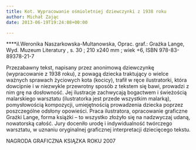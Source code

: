 ```yaml
---
title: Kot. Wypracowanie ośmioletniej dziewczynki z 1938 roku
author: Michał Zając
date: 2013-06-19T19:24:08+00:00

---
```

 

 ****il.Weronika Naszarkowska-Multanowska, Oprac. graf.: Grażka Lange, Wyd. Muzeum Literatury , s. 30 ; 210 x240 mm ; wiek +6, ISBN 978-83-89378-21-7

Przezabawny tekst, napisany przez anonimową dziewczynkę (wypracowanie z 1938 roku), z powagą dziecka traktujący o wielce ważnych sprawach życiowych kota (kocicy), trafił w ręce ilustratorki, która dowcipnie i w niezwykle przewrotny sposób z tekstem się bawi, prowadzi z nim grę na dosłowność. Jej ilustracje zachwycają bogactwem i świeżością malarskiego warsztatu (ilustratorka jest przede wszystkim malarką), pomysłowością kompozycji, umiejętnością prowadzenia dziecka poprzez poszczególne odsłony opowieści. Praca ilustratora, opracowanie graficzne Grażki Lange, forma książki – to wszystko złożyło się na nadzwyczaj udaną, nowatorską całość. Jury doceniło urodę i indywidualność twórczego warsztatu, w uznaniu oryginalnej graficznej interpretacji dziecięcego tekstu.

 

NAGRODA GRAFICZNA KSIĄZKA ROKU 2007
